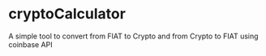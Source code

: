 # cryptoCalculator
A simple tool to convert from FIAT to Crypto and from Crypto to FIAT using coinbase API
